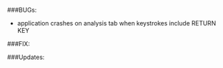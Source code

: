 ###BUGs:
  - application crashes on analysis tab when keystrokes include RETURN KEY
  
###FIX:


###Updates: 


  
